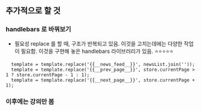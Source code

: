 ## 추가적으로 할 것 

### handlebars 로 바꿔보기 

- 필요성 
replace 를 할 때, 구조가 반복되고 있음. 
이것을 고치는데에는 다양한 작업이 필요함. 
이것을 구현해 놓은 handlebars 라이브러리가 있음. ⭐⭐⭐⭐⭐ 

```
  template = template.replace('{{__news_feed__}}', newsList.join(''));
  template = template.replace('{{__prev_page__}}', store.currentPage > 1 ? store.currentPage - 1 : 1);
  template = template.replace('{{__next_page__}}', store.currentPage + 1);
```

### 이후에는 강의만 봄 

